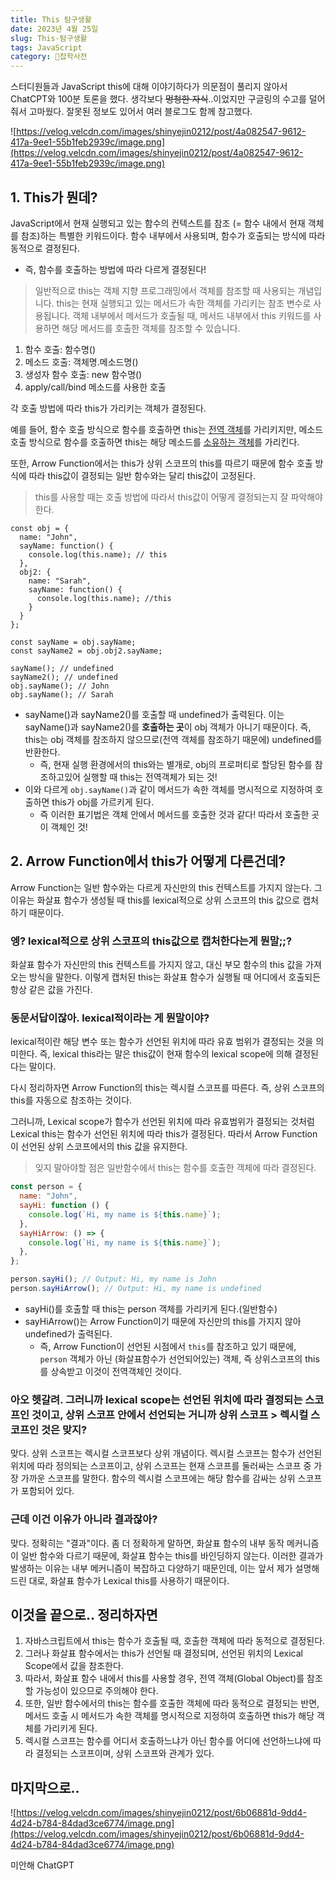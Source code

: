 ```yaml
---
title: This 탐구생활
date: 2023년 4월 25일
slug: This-탐구생활
tags: JavaScript
category: 🙏잡학사전
---
```


스터디원들과 JavaScript this에 대해 이야기하다가 의문점이 풀리지 않아서 ChatCPT와 100분 토론을 했다.
생각보다 ~~멍청한 자식~~..이었지만 구글링의 수고를 덜어줘서 고마웠다. 잘못된 정보도 있어서 여러 블로그도 함께 참고했다.

![https://velog.velcdn.com/images/shinyejin0212/post/4a082547-9612-417a-9ee1-55b1feb2939c/image.png](https://velog.velcdn.com/images/shinyejin0212/post/4a082547-9612-417a-9ee1-55b1feb2939c/image.png)

## 1. This가 뭔데?

JavaScript에서 현재 실행되고 있는 함수의 컨텍스트를 참조 (= 함수 내에서 현재 객체를 참조)하는 특별한 키워드이다.
함수 내부에서 사용되며, 함수가 호출되는 방식에 따라 동적으로 결정된다.

- 즉, 함수를 호출하는 방법에 따라 다르게 결정된다!

> 일반적으로 this는 객체 지향 프로그래밍에서 객체를 참조할 때 사용되는 개념입니다. this는 현재 실행되고 있는 메서드가 속한 객체를 가리키는 참조 변수로 사용됩니다. 객체 내부에서 메서드가 호출될 때, 메서드 내부에서 this 키워드를 사용하면 해당 메서드를 호출한 객체를 참조할 수 있습니다.

1. 함수 호출: 함수명()
2. 메소드 호출: 객체명.메소드명()
3. 생성자 함수 호출: new 함수명()
4. apply/call/bind 메소드를 사용한 호출

각 호출 방법에 따라 this가 가리키는 객체가 결정된다.

예를 들어, 함수 호출 방식으로 함수를 호출하면 this는 <u>전역 객체</u>를 가리키지만, 메소드 호출 방식으로 함수를 호출하면 this는 해당 메소드를 <u>소유하는 객체</u>를 가리킨다.

또한, Arrow Function에서는 this가 상위 스코프의 this를 따르기 때문에 함수 호출 방식에 따라 this값이 결정되는 일반 함수와는 달리 this값이 고정된다.

> this를 사용할 때는 호출 방법에 따라서 this값이 어떻게 결정되는지 잘 파악해야 한다.

```
const obj = {
  name: "John",
  sayName: function() {
    console.log(this.name); // this
  },
  obj2: {
    name: "Sarah",
    sayName: function() {
      console.log(this.name); //this
    }
  }
};

const sayName = obj.sayName;
const sayName2 = obj.obj2.sayName;

sayName(); // undefined
sayName2(); // undefined
obj.sayName(); // John
obj.sayName(); // Sarah

```

- sayName()과 sayName2()를 호출할 때 undefined가 출력된다. 이는 sayName()과 sayName2()를 **호출하는 곳**이 obj 객체가 아니기 때문이다. 즉, this는 obj 객체를 참조하지 않으므로(전역 객체를 참조하기 때문에) undefined를 반환한다.
  - 즉, 현재 실행 환경에서의 this와는 별개로, obj의 프로퍼티로 할당된 함수를 참조하고있어 실행할 때 this는 전역객체가 되는 것!
- 이와 다르게 `obj.sayName()`과 같이 메서드가 속한 객체를 명시적으로 지정하여 호출하면 this가 obj를 가르키게 된다.
  - 즉 이러한 표기법은 객체 안에서 메서드를 호출한 것과 같다! 따라서 호출한 곳이 객체인 것!

## 2. Arrow Function에서 this가 어떻게 다른건데?

Arrow Function는 일반 함수와는 다르게 자신만의 this 컨텍스트를 가지지 않는다. 그 이유는 화살표 함수가 생성될 때 this를 lexical적으로 상위 스코프의 this 값으로 캡처하기 때문이다.

### 엥? lexical적으로 상위 스코프의 this값으로 캡처한다는게 뭔말;;?

화살표 함수가 자신만의 this 컨텍스트를 가지지 않고, 대신 부모 함수의 this 값을 가져오는 방식을 말한다. 이렇게 캡처된 this는 화살표 함수가 실행될 때 어디에서 호출되든 항상 같은 값을 가진다.

### 동문서답이잖아. lexical적이라는 게 뭔말이야?

lexical적이란 해당 변수 또는 함수가 선언된 위치에 따라 유효 범위가 결정되는 것을 의미한다. 즉, lexical this라는 말은 this값이 현재 함수의 lexical scope에 의해 결정된다는 말이다.

다시 정리하자면 Arrow Function의 this는 렉시컬 스코프를 따른다. 즉, 상위 스코프의 this를 자동으로 참조하는 것이다.

그러니까, Lexical scope가 함수가 선언된 위치에 따라 유효범위가 결정되는 것처럼 Lexical this는 함수가 선언된 위치에 따라 this가 결정된다. 따라서 Arrow Function이 선언된 상위 스코프에서의 this 값을 유지한다.

> 잊지 말아야할 점은 일반함수에서 this는 함수를 호출한 객체에 따라 결정된다.

```jsx
const person = {
  name: "John",
  sayHi: function () {
    console.log(`Hi, my name is ${this.name}`);
  },
  sayHiArrow: () => {
    console.log(`Hi, my name is ${this.name}`);
  },
};

person.sayHi(); // Output: Hi, my name is John
person.sayHiArrow(); // Output: Hi, my name is undefined
```

- sayHi()를 호출할 때 this는 person 객체를 가리키게 된다.(일반함수)
- sayHiArrow()는 Arrow Function이기 때문에 자신만의 this를 가지지 않아 undefined가 출력된다.
  - 즉, Arrow Function이 선언된 시점에서 `this`를 참조하고 있기 때문에, `person` 객체가 아닌 (화살표함수가 선언되어있는) 객체, 즉 상위스코프의 this를 상속받고 이것이 전역객체인 것이다.

### 아오 헷갈려. 그러니까 lexical scope는 선언된 위치에 따라 결정되는 스코프인 것이고, 상위 스코프 안에서 선언되는 거니까 상위 스코프 > 렉시컬 스코프인 것은 맞지?

맞다. 상위 스코프는 렉시컬 스코프보다 상위 개념이다. 렉시컬 스코프는 함수가 선언된 위치에 따라 정의되는 스코프이고, 상위 스코프는 현재 스코프를 둘러싸는 스코프 중 가장 가까운 스코프를 말한다. 함수의 렉시컬 스코프에는 해당 함수를 감싸는 상위 스코프가 포함되어 있다.

### 근데 이건 이유가 아니라 결과잖아?

맞다. 정확히는 "결과"이다. 좀 더 정확하게 말하면, 화살표 함수의 내부 동작 메커니즘이 일반 함수와 다르기 때문에, 화살표 함수는 this를 바인딩하지 않는다. 이러한 결과가 발생하는 이유는 내부 메커니즘이 복잡하고 다양하기 때문인데, 이는 앞서 제가 설명해드린 대로, 화살표 함수가 Lexical this를 사용하기 때문이다.

## 이것을 끝으로.. 정리하자면

1. 자바스크립트에서 this는 함수가 호출될 때, 호출한 객체에 따라 동적으로 결정된다.
2. 그러나 화살표 함수에서는 this가 선언될 때 결정되며, 선언된 위치의 Lexical Scope에서 값을 참조한다.
3. 따라서, 화살표 함수 내에서 this를 사용할 경우, 전역 객체(Global Object)를 참조할 가능성이 있으므로 주의해야 한다.
4. 또한, 일반 함수에서의 this는 함수를 호출한 객체에 따라 동적으로 결정되는 반면, 메서드 호출 시 메서드가 속한 객체를 명시적으로 지정하여 호출하면 this가 해당 객체를 가리키게 된다.
5. 렉시컬 스코프는 함수를 어디서 호출하느냐가 아닌 함수를 어디에 선언하느냐에 따라 결정되는 스코프이며, 상위 스코프와 관계가 있다.

## 마지막으로..

![https://velog.velcdn.com/images/shinyejin0212/post/6b06881d-9dd4-4d24-b784-84dad3ce6774/image.png](https://velog.velcdn.com/images/shinyejin0212/post/6b06881d-9dd4-4d24-b784-84dad3ce6774/image.png)

미안해 ChatGPT
